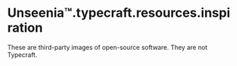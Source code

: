 # Unseenia™.typecraft.resources.inspiration

These are third-party images of open-source software. They are not Typecraft.
